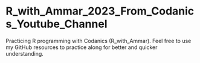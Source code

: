 # R_with_Ammar_2023_From_Codanics_Youtube_Channel
Practicing R programming with Codanics (R_with_Ammar).
Feel free to use my GitHub resources to practice along for better and quicker understanding.
